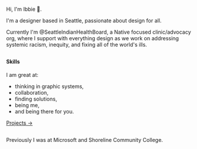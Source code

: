 Hi, I'm Ibbie 🤎.

I'm a designer based in Seattle, passionate about design for all.

Currently I'm @SeattleIndianHealthBoard, a Native focused clinic/advocacy org, where I support with everything design as we work on addressing systemic racism, inequity, and fixing all of the world's ills.

##

#### Skills

I am great at:

- thinking in graphic systems,
- collaboration,
- finding solutions,
- being me,
- and being there for you.

[Projects →](https://www.behance.net/ibbieosman)

##

Previously I was at Microsoft and Shoreline Community College.
